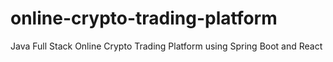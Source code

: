 # online-crypto-trading-platform
Java Full Stack Online Crypto Trading Platform using Spring Boot and React
